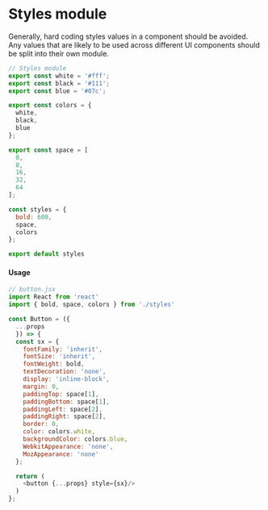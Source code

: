 # Styles module
Generally, hard coding styles values in a component should be avoided.
Any values that are likely to be used across different UI components should be split into their own module.

```javascript
// Styles module
export const white = '#fff';
export const black = '#111';
export const blue = '#07c';

export const colors = {
  white,
  black,
  blue
};

export const space = [
  0,
  8,
  16,
  32,
  64
];

const styles = {
  bold: 600,
  space,
  colors
};

export default styles
```

#### Usage
```javascript
// button.jsx
import React from 'react'
import { bold, space, colors } from './styles'

const Button = ({
  ...props
  }) => {
  const sx = {
    fontFamily: 'inherit',
    fontSize: 'inherit',
    fontWeight: bold,
    textDecoration: 'none',
    display: 'inline-block',
    margin: 0,
    paddingTop: space[1],
    paddingBottom: space[1],
    paddingLeft: space[2],
    paddingRight: space[2],
    border: 0,
    color: colors.white,
    backgroundColor: colors.blue,
    WebkitAppearance: 'none',
    MozAppearance: 'none'
  };

  return (
    <button {...props} style={sx}/>
  )
};
```
